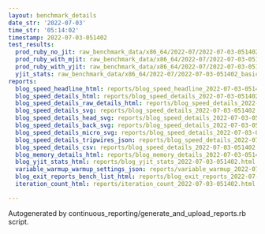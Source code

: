 ```yaml
---
layout: benchmark_details
date_str: '2022-07-03'
time_str: '05:14:02'
timestamp: 2022-07-03-051402
test_results:
  prod_ruby_no_jit: raw_benchmark_data/x86_64/2022-07/2022-07-03-051402_basic_benchmark_prod_ruby_no_jit.json
  prod_ruby_with_mjit: raw_benchmark_data/x86_64/2022-07/2022-07-03-051402_basic_benchmark_prod_ruby_with_mjit.json
  prod_ruby_with_yjit: raw_benchmark_data/x86_64/2022-07/2022-07-03-051402_basic_benchmark_prod_ruby_with_yjit.json
  yjit_stats: raw_benchmark_data/x86_64/2022-07/2022-07-03-051402_basic_benchmark_yjit_stats.json
reports:
  blog_speed_headline_html: reports/blog_speed_headline_2022-07-03-051402.html
  blog_speed_details_html: reports/blog_speed_details_2022-07-03-051402.html
  blog_speed_details_raw_details_html: reports/blog_speed_details_2022-07-03-051402.raw_details.html
  blog_speed_details_svg: reports/blog_speed_details_2022-07-03-051402.svg
  blog_speed_details_head_svg: reports/blog_speed_details_2022-07-03-051402.head.svg
  blog_speed_details_back_svg: reports/blog_speed_details_2022-07-03-051402.back.svg
  blog_speed_details_micro_svg: reports/blog_speed_details_2022-07-03-051402.micro.svg
  blog_speed_details_tripwires_json: reports/blog_speed_details_2022-07-03-051402.tripwires.json
  blog_speed_details_csv: reports/blog_speed_details_2022-07-03-051402.csv
  blog_memory_details_html: reports/blog_memory_details_2022-07-03-051402.html
  blog_yjit_stats_html: reports/blog_yjit_stats_2022-07-03-051402.html
  variable_warmup_warmup_settings_json: reports/variable_warmup_2022-07-03-051402.warmup_settings.json
  blog_exit_reports_bench_list_html: reports/blog_exit_reports_2022-07-03-051402.bench_list.html
  iteration_count_html: reports/iteration_count_2022-07-03-051402.html

---
```

Autogenerated by continuous_reporting/generate_and_upload_reports.rb script.
